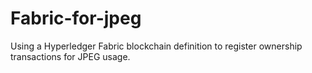 # Fabric-for-jpeg
Using a Hyperledger Fabric blockchain definition to register ownership transactions for JPEG usage.
